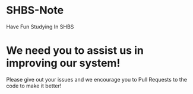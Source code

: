 # SHBS-Note
Have Fun Studying In SHBS

# We need you to assist us in improving our system!
Please give out your issues and we encourage you to Pull Requests to the code to make it better!
